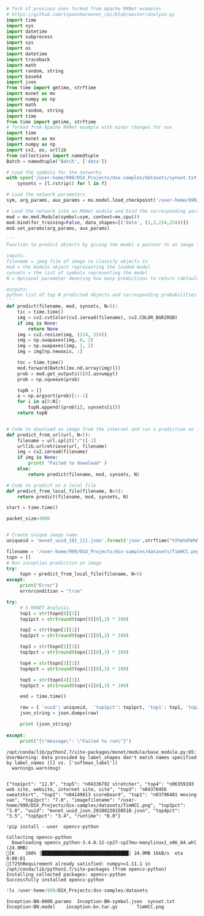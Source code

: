 

```python
# fork of previous ones forked from Apache MXNet examples
# https://github.com/tspannhw/mxnet_rpi/blob/master/analyze.py
import time
import sys
import datetime
import subprocess
import sys
import os
import datetime
import traceback
import math
import random, string
import base64
import json
from time import gmtime, strftime
import mxnet as mx
import numpy as np
import math
import random, string
import time
from time import gmtime, strftime
# forked from Apache MXNet example with minor changes for osx
import time
import mxnet as mx
import numpy as np
import cv2, os, urllib
from collections import namedtuple
Batch = namedtuple('Batch', ['data'])

# Load the symbols for the networks
with open('/user-home/999/DSX_Projects/dsx-samples/datasets/synset.txt', 'r') as f:
    synsets = [l.rstrip() for l in f]

# Load the network parameters
sym, arg_params, aux_params = mx.model.load_checkpoint('/user-home/999/DSX_Projects/dsx-samples/datasets/Inception-BN', 0)

# Load the network into an MXNet module and bind the corresponding parameters
mod = mx.mod.Module(symbol=sym, context=mx.cpu())
mod.bind(for_training=False, data_shapes=[('data', (1,3,224,224))])
mod.set_params(arg_params, aux_params)

'''
Function to predict objects by giving the model a pointer to an image file and running a forward pass through the model.

inputs:
filename = jpeg file of image to classify objects in
mod = the module object representing the loaded model
synsets = the list of symbols representing the model
N = Optional parameter denoting how many predictions to return (default is top 5)

outputs:
python list of top N predicted objects and corresponding probabilities
'''
def predict(filename, mod, synsets, N=5):
    tic = time.time()
    img = cv2.cvtColor(cv2.imread(filename), cv2.COLOR_BGR2RGB)
    if img is None:
        return None
    img = cv2.resize(img, (224, 224))
    img = np.swapaxes(img, 0, 2)
    img = np.swapaxes(img, 1, 2)
    img = img[np.newaxis, :]

    toc = time.time()
    mod.forward(Batch([mx.nd.array(img)]))
    prob = mod.get_outputs()[0].asnumpy()
    prob = np.squeeze(prob)

    topN = []
    a = np.argsort(prob)[::-1]
    for i in a[0:N]:
        topN.append((prob[i], synsets[i]))
    return topN


# Code to download an image from the internet and run a prediction on it
def predict_from_url(url, N=5):
    filename = url.split("/")[-1]
    urllib.urlretrieve(url, filename)
    img = cv2.imread(filename)
    if img is None:
        print( "Failed to download" )
    else:
        return predict(filename, mod, synsets, N)

# Code to predict on a local file
def predict_from_local_file(filename, N=5):
    return predict(filename, mod, synsets, N)

start = time.time()

packet_size=3000


# Create unique image name
uniqueid = 'mxnet_uuid_{0}_{1}.json'.format('json',strftime("%Y%m%d%H%M%S",gmtime()))

filename = '/user-home/999/DSX_Projects/dsx-samples/datasets/TimHCC.png'
topn = []
# Run inception prediction on image
try:
     topn = predict_from_local_file(filename, N=5)
except:
     print("Error")
     errorcondition = "true"

try:
     # 5 MXNET Analysis
     top1 = str(topn[0][1])
     top1pct = str(round(topn[0][0],3) * 100)

     top2 = str(topn[1][1])
     top2pct = str(round(topn[1][0],3) * 100)

     top3 = str(topn[2][1])
     top3pct = str(round(topn[2][0],3) * 100)

     top4 = str(topn[3][1])
     top4pct = str(round(topn[3][0],3) * 100)

     top5 = str(topn[4][1])
     top5pct = str(round(topn[4][0],3) * 100)

     end = time.time()

     row = { 'uuid': uniqueid,  'top1pct': top1pct, 'top1': top1, 'top2pct': top2pct, 'top2': top2,'top3pct': top3pct, 'top3': top3,'top4pct': top4pct,'top4': top4, 'top5pct': top5pct,'top5': top5, 'imagefilename': filename, 'runtime': str(round(end - start)) }
     json_string = json.dumps(row)

     print (json_string)
     
except:
     print("{\"message\": \"Failed to run\"}")

```

    /opt/conda/lib/python2.7/site-packages/mxnet/module/base_module.py:65: UserWarning: Data provided by label_shapes don't match names specified by label_names ([] vs. ['softmax_label'])
      warnings.warn(msg)


    {"top1pct": "11.9", "top5": "n04336792 stretcher", "top4": "n06359193 web site, website, internet site, site", "top3": "n04370456 sweatshirt", "top2": "n04149813 scoreboard", "top1": "n03796401 moving van", "top2pct": "7.0", "imagefilename": "/user-home/999/DSX_Projects/dsx-samples/datasets/TimHCC.png", "top3pct": "3.8", "uuid": "mxnet_uuid_json_20180228150510.json", "top4pct": "3.5", "top5pct": "3.4", "runtime": "0.0"}



```python
!pip install --user  opencv-python

```

    Collecting opencv-python
      Downloading opencv_python-3.4.0.12-cp27-cp27mu-manylinux1_x86_64.whl (24.9MB)
    [K    100% |████████████████████████████████| 24.9MB 16kB/s  eta 0:00:01
    [?25hRequirement already satisfied: numpy>=1.11.1 in /opt/conda/lib/python2.7/site-packages (from opencv-python)
    Installing collected packages: opencv-python
    Successfully installed opencv-python



```python
!ls /user-home/999/DSX_Projects/dsx-samples/datasets
```

    Inception-BN-0000.params  Inception-BN-symbol.json  synset.txt
    Inception-BN.model	  inception-bn.tar.gz	    TimHCC.png

